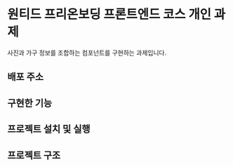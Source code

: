 # 원티드 프리온보딩 프론트엔드 코스 개인 과제

사진과 가구 정보를 조합하는 컴포넌트를 구현하는 과제입니다.

## 배포 주소

## 구현한 기능

## 프로젝트 설치 및 실행

## 프로젝트 구조
